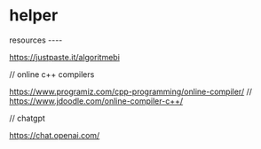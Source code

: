 # helper


resources ----


https://justpaste.it/algoritmebi



// online c++ compilers


https://www.programiz.com/cpp-programming/online-compiler/
//
https://www.jdoodle.com/online-compiler-c++/

// chatgpt

https://chat.openai.com/



